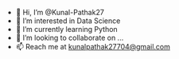 - 👋 Hi, I’m @Kunal-Pathak27
- 👀 I’m interested in Data Science
- 🌱 I’m currently learning Python
- 💞️ I’m looking to collaborate on ...
- 📫 Reach me at kunalpathak27704@gmail.com

<!---
Kunal-Pathak27/Kunal-Pathak27 is a ✨ special ✨ repository because its `README.md` (this file) appears on your GitHub profile.
You can click the Preview link to take a look at your changes.
--->
